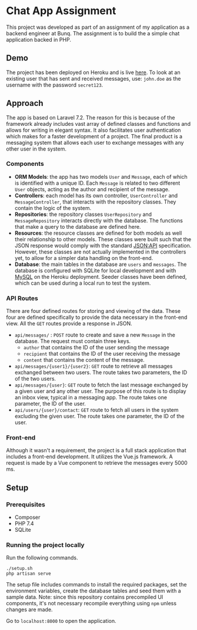 # Chat App Assignment

This project was developed as part of an assignment of my application as a backend engineer at Bunq. The assignment is to build the a simple chat application backed in PHP.

## Demo
The project has been deployed on Heroku and is live [here](https://chat-app-assignment.herokuapp.com/). To look at an existing user that has sent and received messages, use: `john.doe` as the username with the password `secret123`.

## Approach
The app is based on Laravel 7.2. The reason for this is because of the framework already includes vast array of defined classes and functions and allows for writing in elegant syntax. It also facilitates user authentication which makes for a faster development of a project. The final product is a messaging system that allows each user to exchange messages with any other user in the system.

### Components
* **ORM Models**: the app has two models `User` and `Message`, each of which is identified with a unique ID. Each `Message` is related to two different `User` objects, acting as the author and recipient of the message.
* **Controllers**: each model has its own controller, `UserController` and `MessageController`, that interacts with the repository classes. They contain the logic of the system.
* **Repositories**: the repository classes `UserRepository` and `MessageRepository` interacts directly with the database. The functions that make a query to the database are defined here.
* **Resources**: the resource classes are defined for both models as well their relationship to other models. These classes were built such that the JSON response would comply with the standard [JSON:API](https://jsonapi.org/) specification. However, these classes are not actually implemented in the controllers yet, to allow for a simpler data handling on the front-end.
* **Database**: the main tables in the database are `users` and `messages`. The database is configured with SQLite for local development and with [MySQL](https://elements.heroku.com/addons/cleardb) on the Heroku deployment. Seeder classes have been defined, which can be used during a local run to test the system.

### API Routes
There are four defined routes for storing and viewing of the data. These four are defined specifically to provide the data necessary in the front-end view. All the `GET` routes provide a response in JSON.

* `api/messages/` : `POST` route to create and save a new `Message` in the database. The request must contain three keys. 
    - `author` that contains the ID of the user sending the message
    - `recipient` that contains the ID of the user receiving the message
    - `content` that contains the content of the message.
* `api/messages/{user1}/{user2}`: `GET` route to retrieve all messages exchanged between two users. The route takes two parameters, the ID of the two users.
* `api/messages/{user}`: `GET` route to fetch the last message exchanged by a given user and any other user. The purpose of this route is to display an inbox view, typical in a messaging app. The route takes one parameter, the ID of the user.
* `api/users/{user}/contact`: `GET` route to fetch all users in the system excluding the given user. The route takes one parameter, the ID of the user.


### Front-end
Although it wasn't a requirement, the project is a full stack application that includes a front-end development. It utilizes the Vue.js framework. A request is made by a Vue component to retrieve the messages every 5000 ms.


## Setup
### Prerequisites
* Composer
* PHP 7.4
* SQLite

### Running the project locally

Run the following commands.

```
./setup.sh
php artisan serve
```

The setup file includes commands to install the required packages, set the environment variables, create the database tables and seed them with a sample data. Note: since this repository contains precompiled UI components, it's not necessary recompile everything using `npm` unless changes are made.

Go to `localhost:8000` to open the application.